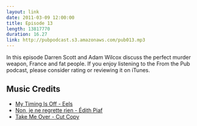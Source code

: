 ```yaml
---
layout: link
date: 2011-03-09 12:00:00
title: Episode 13
length: 13817770
duration: 16.27
link: http://pubpodcast.s3.amazonaws.com/pub013.mp3
---
```


In this episode Darren Scott and Adam Wilcox discuss the perfect murder weapon, France and fat people. If you enjoy listening to the From the Pub podcast, please consider rating or reviewing it on iTunes.

## Music Credits

- [My Timing Is Off - Eels](http://itunes.apple.com/gb/album/my-timing-is-off/id317426531?i=317426549)
- [Non, je ne regrette rien - Édith Piaf](http://itunes.apple.com/gb/album/non-je-ne-regrette-rien/id206810003?i=206810021)
- [Take Me Over - Cut Copy](http://itunes.apple.com/gb/album/take-me-over/id412158412?i=412158416)